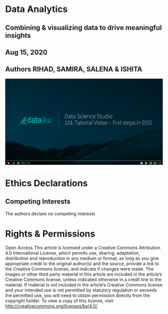 # Data Analytics
## Combining & visualizing data to drive meaningful insights
## Aug 15, 2020
## Authors RIHAD, SAMIRA, SALENA & ISHITA

[![SC2 Video](gallery/SC2_youtube.png)](https://youtu.be/kHF-vFxzNGE "SC2 Dataiku DSS Tutorial 101: Your very first steps!")


# Ethics Declarations
## Competing Interests
The authors declare no competing interests

# Rights & Permissions
Open Access This article is licensed under a Creative Commons Attribution 4.0 International License, which permits use, sharing, adaptation, distribution and reproduction in any medium or format, as long as you give appropriate credit to the original author(s) and the source, provide a link to the Creative Commons license, and indicate if changes were made. The images or other third party material in this article are included in the article’s Creative Commons license, unless indicated otherwise in a credit line to the material. If material is not included in the article’s Creative Commons license and your intended use is not permitted by statutory regulation or exceeds the permitted use, you will need to obtain permission directly from the copyright holder. To view a copy of this license, visit http://creativecommons.org/licenses/by/4.0/
